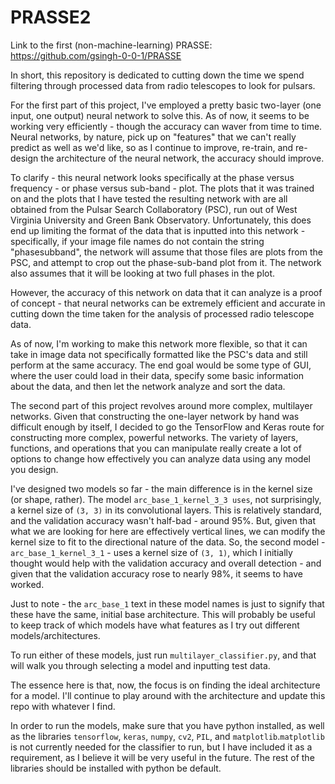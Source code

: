 # PRASSE2

Link to the first (non-machine-learning) PRASSE: https://github.com/gsingh-0-0-1/PRASSE

In short, this repository is dedicated to cutting down the time we spend filtering through processed data from radio telescopes to look for pulsars.

For the first part of this project, I've employed a pretty basic two-layer (one input, one output) neural network to solve this. As of now, it seems to be working very efficiently - though the accuracy can waver from time to time. Neural networks, by nature, pick up on "features" that we can't really predict as well as we'd like, so as I continue to improve, re-train, and re-design the architecture of the neural network, the accuracy should improve.

To clarify - this neural network looks specifically at the phase versus frequency - or phase versus sub-band - plot. The plots that it was trained on and the plots that I have tested the resulting network with are all obtained from the Pulsar Search Collaboratory (PSC), run out of West Virginia University and Green Bank Observatory. Unfortunately, this does end up limiting the format of the data that is inputted into this network - specifically, if your image file names do not contain the string "phasesubband", the network will assume that those files are plots from the PSC, and attempt to crop out the phase-sub-band plot from it. The network also assumes that it will be looking at two full phases in the plot.

However, the accuracy of this network on data that it can analyze is a proof of concept - that neural networks can be extremely efficient and accurate in cutting down the time taken for the analysis of processed radio telescope data.

As of now, I'm working to make this network more flexible, so that it can take in image data not specifically formatted like the PSC's data and still perform at the same accuracy. The end goal would be some type of GUI, where the user could load in their data, specify some basic information about the data, and then let the network analyze and sort the data.

The second part of this project revolves around more complex, multilayer networks. Given that constructing the one-layer network by hand was difficult enough by itself, I decided to go the TensorFlow and Keras route for constructing more complex, powerful networks. The variety of layers, functions, and operations that you can manipulate really create a lot of options to change how effectively you can analyze data using any model you design.

I've designed two models so far - the main difference is in the kernel size (or shape, rather). The model ```arc_base_1_kernel_3_3 uses```, not surprisingly, a kernel size of ```(3, 3)``` in its convolutional layers. This is relatively standard, and the validation accuracy wasn't half-bad - around 95%. But, given that what we are looking for here are effectively vertical lines, we can modify the kernel size to fit to the directional nature of the data. So, the second model - ```arc_base_1_kernel_3_1``` - uses a kernel size of ```(3, 1)```, which I initially thought would help with the validation accuracy and overall detection - and given that the validation accuracy rose to nearly 98%, it seems to have worked.

Just to note - the ```arc_base_1``` text in these model names is just to signify that these have the same, initial base architecture. This will probably be useful to keep track of which models have what features as I try out different models/architectures. 

To run either of these models, just run ```multilayer_classifier.py```, and that will walk you through selecting a model and inputting test data.

The essence here is that, now, the focus is on finding the ideal architecture for a model. I'll continue to play around with the architecture and update this repo with whatever I find.

In order to run the models, make sure that you have python installed, as well as the libraries ```tensorflow```, ```keras```, ```numpy```, ```cv2```, ```PIL```, and ```matplotlib```.```matplotlib``` is not currently needed for the classifier to run, but I have included it as a requirement, as I believe it will be very useful in the future. The rest of the libraries should be installed with python be default.
